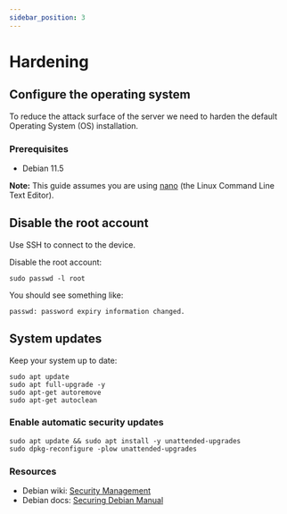 ```yaml
---
sidebar_position: 3
---
```


# Hardening

## Configure the operating system

To reduce the attack surface of the server we need to harden the default Operating System (OS) installation.

### Prerequisites

- Debian 11.5

**Note:** This guide assumes you are using <a href="https://www.nano-editor.org/" target="_blank">nano</a> (the Linux Command Line Text Editor).

## Disable the root account

Use SSH to connect to the device.

Disable the root account:

```
sudo passwd -l root
```

You should see something like:

```
passwd: password expiry information changed.
```

## System updates

Keep your system up to date:

```
sudo apt update
sudo apt full-upgrade -y
sudo apt-get autoremove
sudo apt-get autoclean
```

### Enable automatic security updates

```
sudo apt update && sudo apt install -y unattended-upgrades
sudo dpkg-reconfigure -plow unattended-upgrades
```

### Resources
* Debian wiki: [Security Management](https://wiki.debian.org/SecurityManagement)
* Debian docs: [Securing Debian Manual](https://www.debian.org/doc/manuals/securing-debian-manual/index.en.html)